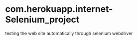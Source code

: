 # com.herokuapp.internet-Selenium_project
testing the web site automatically through selenium webdriver 
